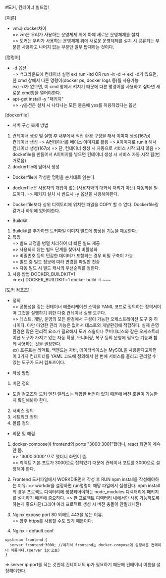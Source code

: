 #도커, 컨테이너 빌드업!

[이론]

- vm과 docker차이  
  => vm은 우리가 사용하는 운영체제 위에 아예 새로운 운영체제를 설치  
  => 도커는 우리가 사용하는 운영체제 위에 새로운 운영체제를 설치 시 공유되는 부분은 사용하고 나머지 없는 부분만 일부 탑재하는 것이다.

[명령어]

- -d 옵션  
  => 백그라운드에 컨테이너 실행 ex) run -itd OR run -it -d
  => ex) -d가 있으면, 한 cmd 창에서 다른 명령어(docker ps, docker logs 등)를 사용가능  
   ex) -d가 없으면, 이 cmd 창에서 켜지기 때문에 다른 명령어를 사용하고 싶다면 새로운 cmd창을 열어야한다.
- apt-get install -y "패키지"  
  => -y옵션은 설치 시 나타나는 모든 물음에 yes를 허용하겠다는 옵션

[dockerfile]

- 서버 구성 복제 방법

1. 컨테이너 생성 및 실행 후 내부에서 직접 환경 구성을 해서 이미지 생성(167p)  
   컨테이너 생성 => A컨테이너를 베이스 이미지로 활용 => A이미지로 run it 해서 컨테이너 생성(167p) => 단, 컨테이너 생성 시 자동으로 서비스 시작 되지 않음 => dockefile을 만들어서 A이미지를 넣으면 컨테이너 생성 시 서비스 자동 시작 됨(번거로움)
2. dockerfile에 담아서 생성

- Dockerfile에 작성한 명령을 순서대로 읽는다.
- dockerfile은 사용자의 개입이 없는(사용자와의 대화식 처리가 아닌) 자동화된 빌드이다. => 패키지 설치 시 반드시 -y 옵션을 사용해야한다.
- Dockerfile보다 상위 디렉토리에 위치한 파일을 COPY 할 수 없다. Dockerfile랑 같거나 하위에 있어야한다.

- Buildkit

1. Buildkit를 추가하면 도커파일 이미지 빌드에 향상된 기능을 제공한다.
2. 특징  
   => 빌드 과정을 병렬 처리하여 더 빠른 빌드 제공  
   => 사용되지 않는 빌드 단계를 찾아서 비활성화  
   => 비밀번호 등의 민감한 데이터가 포함되는 경우 비밀 구축이 가능  
   => 빌드 중 빌드 정보에 따라 변경된 파일만 전송  
   => 자동 빌드 시 빌드 캐시의 우선순위를 정한다.
3. 사용 방법 DOCKER_BUILDKIT=1  
   => ex) DOCKER_BUILDKIT=1 docker build -t ~~~

[도커 컴포즈]

- 정의  
  => 공통성을 갖는 컨테이너 애플리케이션 스택을 YAML 코드로 정의하는 정의서이며 그것을 실행하기 위한 다중 컨테이너 실행 도구다.  
  => 테스트, 개발, 운영의 모든 환경에서 구성이 가능한 오케스트레이션 도구 중 하나이다. 다만 다양한 관리 기능은 없어서 테스트와 개발환경에 적합하다. 실제 운영 환경은 많은 관리적 요소가 필요해서 도커 스웜이나 쿠버네티스와 같은 오케스트레이션 도구가 가지고 있는 자동 확장, 모니터링, 복구 등의 운영에 필요한 기능과 함께 사용하는 것을 권장한다.  
  ex) 프론트는 리액트, 백엔드는 자바, 데이터베이스는 MySQL을 사용한다고하면 이 3가지 컨테이너를 YAML 코드에 정의해서 한 번에 서비스를 올리고 관리할 수 있는 도구가 도커 컴포즈이다.

- 작성 방법

1. 버전 정의

- 도컴 컴포즈와 도커 엔진 릴리스는 적합한 버전이 있기 때문에 버전 호환이 가능한지 확인해봐야 한다.

2. 서비스 정의
3. 네트워크 정의
4. 볼륨 정의

- 의문 및 해결

1. docker-compose에 frontend의 ports "3000:3001"했더니, react 화면이 계속 안 뜸.  
   => "3000:3000"으로 했더니 화면이 뜸.  
   => 리액트 기본 포트가 3000으로 잡혀있기 때문에 컨테이너 포트를 3000으로 설정해야 한다.

2. Frontend 도커파일에서 WORKDIR먼저 작성 후 RUN npm install을 작성해야하는 이유.
   => workdir을 설정하면 run명령이 해당 파일에서 실행된다. npm install의 경우 프로젝트 디렉터리에 생성되어야하는 node_modules 디렉터리에 패키지를 설치하기 때문에 중요하다. => 한 프로젝트 디렉터리 내에서만 사용 가능하도록 하는게 좋으니깐(그래야 여러 프로젝트 생성 시 버전 충돌이 안될테니깐)

3. Nginx expose port 80 외에도 443을 넣는 이유.  
   => 향후 https를 사용할 수도 있기 때문이다.

4. Nginx - default.conf

```
upstream frontend {
  server frontend:3000; //여기서 frontend는 docker-compose에 설정해둔 컨테이너 이름이다.(server ip:포트)
}
```

=> server ip:port를 적는 것인데 컨테이너의 ip가 필요하기 때문에 컨테이너 이름을 설정해야한다.
